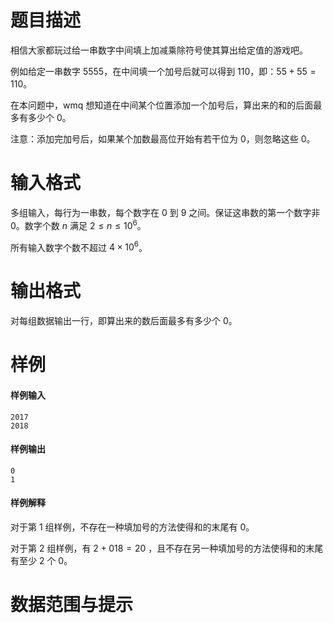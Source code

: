 
# 题目描述

相信大家都玩过给一串数字中间填上加减乘除符号使其算出给定值的游戏吧。

例如给定一串数字 $5555$，在中间填一个加号后就可以得到 $110$，即：$55+55=110$。

在本问题中，wmq 想知道在中间某个位置添加一个加号后，算出来的和的后面最多有多少个 $0$。

注意：添加完加号后，如果某个加数最高位开始有若干位为 $0$，则忽略这些 $0$。

# 输入格式

多组输入，每行为一串数，每个数字在 $0$ 到 $9$ 之间。保证这串数的第一个数字非 $0$。数字个数 $n$ 满足 $2\leq n\leq 10^6$。

所有输入数字个数不超过 $4\times 10^6$。

# 输出格式

对每组数据输出一行，即算出来的数后面最多有多少个 $0​$。

# 样例

#### 样例输入
```plain
2017
2018
```

#### 样例输出
```plain
0
1
```

#### 样例解释
对于第 1 组样例，不存在一种填加号的方法使得和的末尾有 $0$。

对于第 2 组样例，有 $2+018=20$ ，且不存在另一种填加号的方法使得和的末尾有至少 $2$ 个 $0$。

# 数据范围与提示



